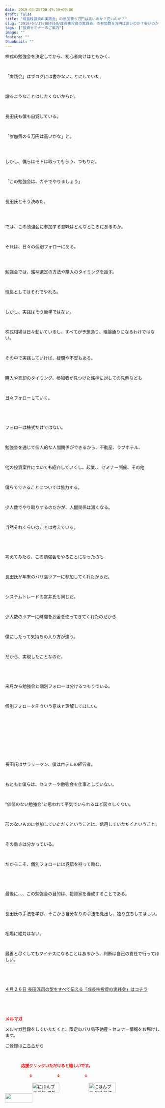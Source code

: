 ```yaml
---
date: 2019-04-25T00:49:50+09:00
draft: false
title: "成長株投資の実践会」の参加費６万円は高いのか？安いのか？"
slug: "2019/04/25/004950/成長株投資の実践会」の参加費６万円は高いのか？安いのか？"
tags: ["投資セミナーのご案内"]
image: ""
feature: ""
thumbnail: ""
---
```

<p>株式の勉強会を決定してから、初心者向けはともかく、</p><p> </p><p>「実践会」はブログには書かないことにしていた。</p><p> </p><p>煽るようなことはしたくないからだ。</p><p> </p><p>長田氏も僕も自覚している。</p><p> </p><p>「参加費の６万円は高いかな」と。</p><p> </p><p><br/>しかし、僕らはモトは取ってもらう、つもりだ。</p><p> </p><p>「この勉強会は、ガチでやりましょう」</p><p> </p><p>長田氏とそう決めた。</p><p> </p><p><br/>では、この勉強会に参加する意味はどんなところにあるのか。</p><p> </p><p>それは、日々の個別フォローにある。</p><p> </p><p><br/>勉強会では、銘柄選定の方法や購入のタイミングを話す。</p><p> </p><p>理屈としてはそれでやれる。</p><p> </p><p>しかし、実践はそう簡単ではない。</p><p> </p><p>株式相場は日々動いているし、すべてが予想通り、理論通りになるわけではない。</p><p> </p><p>その中で実践していけば、疑問や不安もある。</p><p> </p><p>購入や売却のタイミング、参加者が見つけた銘柄に対しての見解なども</p><p> </p><p>日々フォローしていく。</p><p> </p><p> </p><p>フォローは株式だけではない。</p><p> </p><p>勉強会を通じて個人的な人間関係ができるから、不動産、ラブホテル、</p><p> </p><p>他の投資案件についても紹介していくし、起業、、セミナー開催、その他</p><p> </p><p>僕らでできることについては協力する。</p><p> </p><p>少人数でやり取りするのだかが、人間関係は濃くなる。</p><p> </p><p>当然それくらいのことは考えている。</p><p> </p><p> </p><p>考えてみたら、この勉強会をやることになったのも</p><p> </p><p>長田氏が年末のバリ島ツアーに参加してくれたからだ。</p><p> </p><p>システムトレードの宮井氏も同じだ。</p><p> </p><p>少人数のツアーに時間をお金を使ってきてくれたのだから</p><p> </p><p>僕にしたって気持ちの入り方が違う。</p><p> </p><p>だから、実現したことなのだ。</p><p> </p><p> </p><p>来月から勉強会と個別フォローは分けるつもりでいる。</p><p> </p><p>個別フォローをそういう意味と理解してほしい。</p><p> </p><p> </p><p> </p><p> </p><p> </p><p>長田氏はサラリーマン、僕はホテルの経営者。</p><p> </p><p>もともと僕らは、セミナーや勉強会を仕事としていない。</p><p> </p><p>“価値のない勉強会”と思われて平気でいられるほど図々しくない。</p><p> </p><p>形のないものに参加していただくということは、信用していただくということ。</p><p> </p><p>その重さは分かっている。</p><p> </p><p>だからこそ、個別フォローには覚悟を持って臨む。</p><p> </p><p> </p><p>最後に、、、この勉強会の目的は、投資家を養成することである。</p><p> </p><p>長田氏の手法を学び、そこから自分なりの手法を見出し、独り立ちしてほしい。</p><p> </p><p>相場に絶対はない。</p><p> </p><p>最善と尽くしてもマイナスになることはあるから、判断は自己の責任で行ってほしい。</p><p> </p><p> </p><p><a href="entry-12450322392.html" target="_blank">４月２６日 長田淳司の型をすべて伝える「成長株投資の実践会」はコチラ</a></p><p> </p><p> </p><p><span style="font-weight: bold;"><span style="color: rgb(255, 0, 0);">メルマガ</span></span></p><p>メルマガ登録をしていただくと、限定のバリ島不動産・セミナー情報をお届けします。</p><p>ご登録は<a href="f9eeVI" target="_blank">こちら</a>から</p><p style="text-align: center;"> </p><p><font color="#ff0000" size="2"><strong>　　　　応援クリックいただけると嬉しいです。</strong></font></p><p><font color="#ff0000" size="2"><strong>　　　　　　↓　　　　　　↓　　　　　　↓</strong></font></p><p><a href="ranking.html?p_cid=01260127" id="&amp;blogmura_banner"><img alt="にほんブログ村 海外生活ブログ バリ島情報へ" border="0" height="31" src="data:image/svg+xml;charset=utf-8,%3Csvg%20xmlns%3D%22http%3A%2F%2Fwww.w3.org%2F2000%2Fsvg%22%20title%3D%22Placeholder%20for%20Images%22%20role%3D%22presentation%22%20viewBox%3D%220%200%2088%2031%22%20%2F%3E" width="88" data-src="//overseas.blogmura.com/bali/img/bali88_31.gif" style="aspect-ratio: auto 88 / 31;"/><noscript><img alt="にほんブログ村 海外生活ブログ バリ島情報へ" border="0" height="31" src="//overseas.blogmura.com/bali/img/bali88_31.gif" width="88"></noscript></a>  <a href="ranking.html?p_cid=01260127" id="&amp;blogmura_banner"><img alt="にほんブログ村 投資ブログ 不動産投資へ" border="0" height="31" src="data:image/svg+xml;charset=utf-8,%3Csvg%20xmlns%3D%22http%3A%2F%2Fwww.w3.org%2F2000%2Fsvg%22%20title%3D%22Placeholder%20for%20Images%22%20role%3D%22presentation%22%20viewBox%3D%220%200%2088%2031%22%20%2F%3E" width="88" data-src="//investment.blogmura.com/hudousantoushi/img/hudousantoushi88_31.gif" style="aspect-ratio: auto 88 / 31;"/><noscript><img alt="にほんブログ村 投資ブログ 不動産投資へ" border="0" height="31" src="//investment.blogmura.com/hudousantoushi/img/hudousantoushi88_31.gif" width="88"></noscript></a> <a href="link.php?1804582" title="人気ブログランキングへ"><img border="0" height="31" src="data:image/svg+xml;charset=utf-8,%3Csvg%20xmlns%3D%22http%3A%2F%2Fwww.w3.org%2F2000%2Fsvg%22%20title%3D%22Placeholder%20for%20Images%22%20role%3D%22presentation%22%20viewBox%3D%220%200%2088%2031%22%20%2F%3E" width="88" data-src="https://blog.with2.net/img/banner/banner_22.gif" style="aspect-ratio: auto 88 / 31;"/><noscript><img border="0" height="31" src="https://blog.with2.net/img/banner/banner_22.gif" width="88"></noscript></a></p><p> </p>

